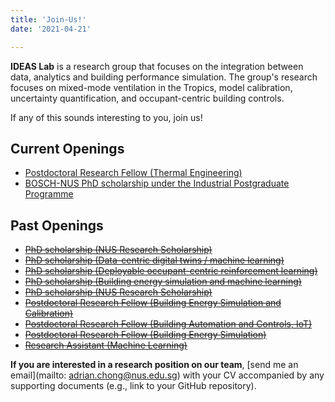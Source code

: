 ```yaml
---
title: 'Join-Us!'
date: '2021-04-21'

---
```




**IDEAS Lab** is a research group that focuses on the integration between data, analytics and building performance simulation. The group's research focuses on mixed-mode ventilation in the Tropics, model calibration, uncertainty quantification, and occupant-centric building controls. 

If any of this sounds interesting to you, join us!

## Current Openings 
- [Postdoctoral Research Fellow (Thermal Engineering)](./2025_NUS_Local_Cooling_RF.pdf)
- [BOSCH-NUS PhD scholarship under the Industrial Postgraduate Programme](./2025_BOSCH.pdf)

## Past Openings
- [~~PhD scholarship (NUS Research Scholarship)~~](./2025_NUS_PhD_Scholarship.pdf)
- [~~PhD scholarship (Data-centric digital twins / machine learning)~~](./2024_NUS_PhD_Scholarship.pdf)
- [~~PhD scholarship (Deployable occupant-centric reinforcement learning)~~](./2023_PhD_Scholarship.pdf)
- [~~PhD scholarship (Building energy simulation and machine learning)~~](./2023_NUS_PhD_Scholarship.pdf)
- [~~PhD scholarship (NUS Research Scholarship)~~](./NUS_PhD_Scholarship.pdf)
- [~~Postdoctoral Research Fellow (Building Energy Simulation and Calibration)~~](./RF_BES_SBB2.pdf)
- [~~Postdoctoral Research Fellow (Building Automation and Controls, IoT)~~](./RF_Controls_CoT.pdf)
- [~~Postdoctoral Research Fellow (Building Energy Simulation)~~](./RF_BES_CoT.pdf)
- [~~Research Assistant (Machine Learning)~~](./RA_DataScience_CoT.pdf)

<strong>If you are interested in a research position on our team</strong>, [send me an email](mailto: adrian.chong@nus.edu.sg) with your CV accompanied by any supporting documents (e.g., link to your GitHub repository). 





